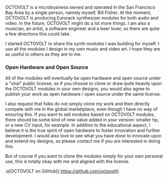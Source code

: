 OCTOVOLT is a microbusiness owned and operated in the San Francisco Bay Area by a single person, namely myself, Bill Fisher. At the moment, OCTOVOLT is producing Eurorack synthesizer modules for both audio and video. In the future, OCTOVOLT might do a lot more things. I am also a musician, an artist, a software engineer and a beer lover, so there are quite a few directions this could take.

I started OCTOVOLT to share the synth modules I was building for myself. I use all the modules I design in my own music and video art. I hope they are as useful to others as they are to me.

<h3>Open Hardware and Open Source</h3>

All of the modules will eventually be open hardware and open source under a "viral" public license, so if you choose to clone or draw quite heavily upon the OCTOVOLT modules in your own designs, you would also agree to publish your work as open hardware / open source under the same license.

I also request that folks do not simply clone my work and then directly compete with me in the global marketplace, even though I have no way of ensuring this. If you want to sell modules based on OCTOVOLT modules, there should be some kind of new value added in your version: smaller hp, or a new CV input, for example. In addition to the educational aspect, I believe it is the true spirit of open hardware to foster innovation and further development. I would also love to see what you have done to innovate upon and extend my designs, so please contact me if you are interested in doing this.

But of course if you want to clone the modules simply for your own personal use, this is totally okay with me and aligned with the license.

:a[OCTOVOLT on GitHub]{.https://github.com/octovolt}